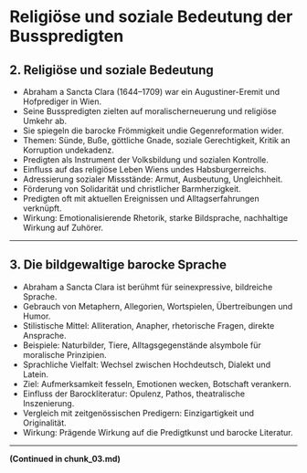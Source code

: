 # Religiöse und soziale Bedeutung der Busspredigten

## 2. Religiöse und soziale Bedeutung
- Abraham a Sancta Clara (1644–1709) war ein Augustiner-Eremit und Hofprediger in Wien.
- Seine Busspredigten zielten auf moralischerneuerung und religiöse Umkehr ab.
- Sie spiegeln die barocke Frömmigkeit undie Gegenreformation wider.
- Themen: Sünde, Buße, göttliche Gnade, soziale Gerechtigkeit, Kritik an Korruption undekadenz.
- Predigten als Instrument der Volksbildung und sozialen Kontrolle.
- Einfluss auf das religiöse Leben Wiens undes Habsburgerreichs.
- Adressierung sozialer Missstände: Armut, Ausbeutung, Ungleichheit.
- Förderung von Solidarität und christlicher Barmherzigkeit.
- Predigten oft mit aktuellen Ereignissen und Alltagserfahrungen verknüpft.
- Wirkung: Emotionalisierende Rhetorik, starke Bildsprache, nachhaltige Wirkung auf Zuhörer.

---

## 3. Die bildgewaltige barocke Sprache
- Abraham a Sancta Clara ist berühmt für seinexpressive, bildreiche Sprache.
- Gebrauch von Metaphern, Allegorien, Wortspielen, Übertreibungen und Humor.
- Stilistische Mittel: Alliteration, Anapher, rhetorische Fragen, direkte Ansprache.
- Beispiele: Naturbilder, Tiere, Alltagsgegenstände alsymbole für moralische Prinzipien.
- Sprachliche Vielfalt: Wechsel zwischen Hochdeutsch, Dialekt und Latein.
- Ziel: Aufmerksamkeit fesseln, Emotionen wecken, Botschaft verankern.
- Einfluss der Barockliteratur: Opulenz, Pathos, theatralische Inszenierung.
- Vergleich mit zeitgenössischen Predigern: Einzigartigkeit und Originalität.
- Wirkung: Prägende Wirkung auf die Predigtkunst und barocke Literatur.

---

**(Continued in chunk_03.md)**

